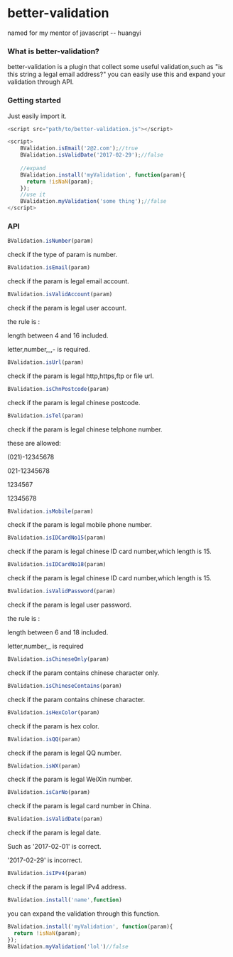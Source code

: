 # better-validation

named for my mentor of javascript -- huangyi

### What is better-validation?

better-validation is a plugin that collect some useful validation,such as "is this string a legal email address?" you can easily use this and expand your validation through API.

### Getting started

Just easily import it.

```javascript
<script src="path/to/better-validation.js"></script>

<script>
    BValidation.isEmail('2@2.com');//true
    BValidation.isValidDate('2017-02-29');//false
    
    //expand
    BValidation.install('myValidation', function(param){
      return !isNaN(param);
    });
    //use it
    BValidation.myValidation('some thing');//false
</script>
```
### API
```javascript
BValidation.isNumber(param)
```
check if the type of param is number.
```javascript
BValidation.isEmail(param)
```
check if the param is legal email account.
```javascript
BValidation.isValidAccount(param)
```
check if the param is legal user account.

the rule is :

length between 4 and 16 included.

letter,number,_,- is required.
```javascript
BValidation.isUrl(param)
```
check if the param is legal http,https,ftp or file url.
```javascript
BValidation.isChnPostcode(param)
```
check if the param is legal chinese postcode.
```javascript
BValidation.isTel(param)
```
check if the param is legal chinese telphone number.

these are allowed:

(021)-12345678

021-12345678

1234567

12345678
```javascript
BValidation.isMobile(param)
```
check if the param is legal mobile phone number.
```javascript
BValidation.isIDCardNo15(param)
```
check if the param is legal chinese ID card number,which length is 15.
```javascript
BValidation.isIDCardNo18(param)
```
check if the param is legal chinese ID card number,which length is 15.
```javascript
BValidation.isValidPassword(param)
```
check if the param is legal user password.

the rule is :

length between 6 and 18 included.

letter,number,_ is required
```javascript
BValidation.isChineseOnly(param)
```
check if the param contains chinese character only.
```javascript
BValidation.isChineseContains(param)
```
check if the param contains chinese character.
```javascript
BValidation.isHexColor(param)
```
check if the param is hex color.
```javascript
BValidation.isQQ(param)
```
check if the param is legal QQ number.
```javascript
BValidation.isWX(param)
```
check if the param is legal WeiXin number.
```javascript
BValidation.isCarNo(param)
```
check if the param is legal card number in China.
```javascript
BValidation.isValidDate(param)
```
check if the param is legal date.

Such as '2017-02-01' is correct.

'2017-02-29' is incorrect.
```javascript
BValidation.isIPv4(param)
```
check if the param is legal IPv4 address.
```javascript
BValidation.install('name',function)
```
you can expand the validation through this function.
```javascript
BValidation.install('myValidation', function(param){
  return !isNaN(param);
});
BValidation.myValidation('lol')//false
```